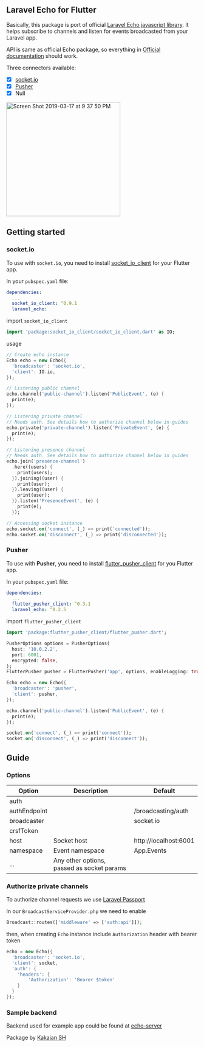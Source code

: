 ## Laravel Echo for Flutter

Basically, this package is port of official [Laravel Echo javascript library](https://github.com/laravel/echo). It helps subscribe to channels and listen for events broadcasted from your Laravel app.

API is same as official Echo package, so everything in [Official documentation](https://laravel.com/docs/5.7/broadcasting) should work.

Three connectors available:

- [x] [socket.io](#socket.io)
- [x] [Pusher](#pusher)
- [x] Null

<img width="300" alt="Screen Shot 2019-03-17 at 9 37 50 PM" src="https://user-images.githubusercontent.com/7093483/54494522-f15eef80-48fc-11e9-8fc1-e986bc004360.png">

## Getting started

### socket.io

To use with `socket.io`, you need to install [socket_io_client](https://pub.dartlang.org/packages/socket_io_client) for your Flutter app.

In your `pubspec.yaml` file:

```yaml
dependencies:
  ...
  socket_io_client: ^0.9.1
  laravel_echo:
```

import `socket_io_client`

```dart
import 'package:socket_io_client/socket_io_client.dart' as IO;
```

usage

```dart
// Create echo instance
Echo echo = new Echo({
  'broadcaster': 'socket.io',
  'client': IO.io,
});

// Listening public channel
echo.channel('public-channel').listen('PublicEvent', (e) {
  print(e);
});

// Listening private channel
// Needs auth. See details how to authorize channel below in guides
echo.private('private-channel').listen('PrivateEvent', (e) {
  print(e);
});

// Listening presence channel
// Needs auth. See details how to authorize channel below in guides
echo.join('presence-channel')
  .here((users) {
    print(users);
  }).joining((user) {
    print(user);
  }).leaving((user) {
    print(user);
  }).listen('PresenceEvent', (e) {
    print(e);
  });

// Accessing socket instance
echo.socket.on('connect', (_) => print('connected'));
echo.socket.on('disconnect', (_) => print('disconnected'));
```

### Pusher

To use with **Pusher**, you need to install [flutter_pusher_client](https://pub.dartlang.org/packages/flutter_pusher_client) for you Flutter app.

In your `pubspec.yaml` file:

```yaml
dependencies:
  ...
  flutter_pusher_client: ^0.3.1
  laravel_echo: ^0.2.5
```

import `flutter_pusher_client`

```dart
import 'package:flutter_pusher_client/flutter_pusher.dart';
```

```dart
PusherOptions options = PusherOptions(
  host: '10.0.2.2',
  port: 6001,
  encrypted: false,
);
FlutterPusher pusher = FlutterPusher('app', options, enableLogging: true);

Echo echo = new Echo({
  'broadcaster': 'pusher',
  'client': pusher,
});

echo.channel('public-channel').listen('PublicEvent', (e) {
  print(e);
});

socket.on('connect', (_) => print('connect'));
socket.on('disconnect', (_) => print('disconnect'));
```

## Guide

### Options

| Option       | Description                                | Default               |
| ------------ | ------------------------------------------ | --------------------- |
| auth         |                                            |                       |
| authEndpoint |                                            | /broadcasting/auth    |
| broadcaster  |                                            | socket.io             |
| crsfToken    |                                            |                       |
| host         | Socket host                                | http://localhost:6001 |
| namespace    | Event namespace                            | App.Events            |
| ...          | Any other options, passed as socket params |                       |

### Authorize private channels

To authorize channel requests we use [Laravel Passport](https://laravel.com/docs/5.7/passport)

In our `BroadcastServiceProvider.php` we need to enable

```php
Broadcast::routes(['middleware' => ['auth:api']]);
```

then, when creating `Echo` instance include `Authorization` header with bearer token

```dart
echo = new Echo({
  'broadcaster': 'socket.io',
  'client': socket,
  'auth': {
    'headers': {
        'Authorization': 'Bearer $token'
    }
  }
});
```

### Sample backend

Backend used for example app could be found at [echo-server](https://github.com/kakajansh/echo-server)

Package by [Kakajan SH](http://kakajan.sh)
